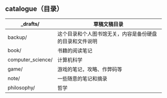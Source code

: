 ## catalogue（目录）

| _drafts/ | 草稿文稿目录 |
| --- | --- |
| backup/ | 这个目录和个人图书馆无关，内容是备份硬盘的目录和文件说明 |
| book/ | 书籍的阅读笔记 |
| computer_science/ | 计算机科学 |
| game/ | 游戏的笔记，攻略、作弊码等 |
| note/ | 一些随意的笔记和摘录 |
| philosophy/ | 哲学 |
